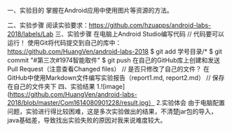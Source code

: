 一、实验目的
掌握在Android应用中使用图片等资源的方法。

二、实验步骤
阅读实验要求：https://github.com/hzuapps/android-labs-2018/labels/Lab
三、实验步骤
在电脑上Android Studio编写代码
// 代码要可以运行！
使用Git将代码提交到自己的库中：https://github.com/HuangVen/android-labs-2018
 $ git add 学号目录/*
 $ git commit "#第三次#1974智能取件"
$ git push
在自己的GitHub库上创建和发送Pull Request（注意查看Changed files）
// 是否只修改了自己的文件？
 在GitHub中使用Markdown文件编写实验报告（report1.md, report2.md）
 // 保存在自己的文件夹下
 四、实验结果
 1.![image](https://github.com/HuangVen/android-labs-2018/blob/master/Com1614080901228/result.jpg）
 2.实验体会
 由于电脑配置问题，实验进行得比较困难，这是多次实验做出的结果，不清楚jar包的导入，java基础差，导致找出实验失败的原因对我来说难度较大。
